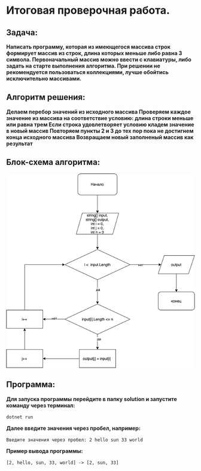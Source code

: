 # Итоговая проверочная работа.

## **Задача:**

**Написать программу, которая из имеющегося массива строк формирует массив из строк, длина которых меньше либо равна 3 символа. Первоначальный массив можно ввести с клавиатуры, либо задать на старте выполнения алгоритма. При решении не рекомендуется пользоваться коллекциями, лучше обойтись исключительно массивами.**

## **Алгоритм решения:**

**Делаем перебор значений из исходного массива
Проверяем каждое значение из массива на соответствие условию: длина строки меньше или равна трем
Если строка удовлетворяет условию кладем значение в новый массив
Повторяем пункты 2 и 3 до тех пор пока не достигнем конца исходного массива
Возвращаем новый заполненый массив как результат**

## **Блок-схема алгоритма:**

![Screenshot](Diagram.drawio.png)

## **Программа:**


**Для запуска программы перейдите в папку solution и запустите команду через терминал:**
```
dotnet run 
```
**Далее введите значения через пробел, например:**
```
Введите значения через пробел: 2 hello sun 33 world
```
**Пример вывода программы:**
```
[2, hello, sun, 33, world] -> [2, sun, 33]
```